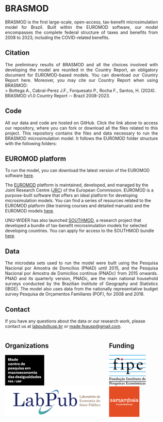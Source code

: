 # BRASMOD    
<div style="text-align: justify;">
BRASMOD is the first large-scale, open-access, tax-benefit microsimulation model for Brazil. Built within the EUROMOD software, our model encompasses the complete federal structure of taxes and benefits from 2008 to 2023, including the COVID-related benefits.
</div>

## Citation
<div style="text-align: justify;">
The preliminary results of BRASMOD and all the choices involved with developing the model are reunited in the Country Report, an obligatory document for EUROMOD-based models. You can download our Country Report here. Moreover, you may cite our Country Report when using BRASMOD:
</div>
> Bottega A., Cabral-Perez J.F., Forquesato P., Rocha F., Santos, H. (2024). BRASMOD v1.0 Country Report -- Brazil 2008-2023. 

## Code
<div style="text-align: justify;">
All our data and code are hosted on GitHub. Click the link above to access our repository, where you can fork or download all the files related to this project. This repository contains the files and data necessary to run the BRASMOD microsimulation model. It follows the EUROMOD folder structure with the following folders:
 </div>

## EUROMOD platform 
    
To run the model, you can download the latest version of the EUROMOD software [here](https://euromod-web.jrc.ec.europa.eu/download-euromod).

The [EUROMOD](https://euromod-web.jrc.ec.europa.eu/) platform is maintained, developed, and managed by the Joint Research Centre ([JRC](https://joint-research-centre.ec.europa.eu/index_en)) of the European Commission. EUROMOD is a purpose-built software that offers an ideal platform for developing microsimulation models. You can find a series of resources related to the EUROMOD platform (like training courses and detailed manuals) and the EUROMOD models [here](https://euromod-web.jrc.ec.europa.eu/resources). 

UNU-WIDER has also launched [SOUTHMOD](https://www.wider.unu.edu/project/southmod-simulating-tax-and-benefit-policies-development-phase-2), a research project that developed a bundle of tax-benefit microsimulation models for selected developing countries. You can apply for access to the SOUTHMOD bundle [here](https://www.wider.unu.edu/about/accessing-southmod-models). 

## Data
<div style="text-align: justify;">
The microdata sets used to run the model were built using the Pesquisa Nacional por Amostra de Domcílios (PNAD) until 2015, and the Pesquisa Nacional por Amostra de Domicílios contínua (PNADc) from 2015 onwards. PNAD and its quarterly version, PNADc, are the main national household surveys conducted by the Brazilian Institute of Geography and Statistics (IBGE). The model also uses data from the nationally representative budget survey Pesquisa de Orçamentos Familiares (POF), for 2008 and 2018.
</div>

## Contact
If you have any questions about the data or our research work, please contact us at <labpub@usp.br> or <made.feausp@gmail.com>.

<div style="display: flex; justify-content: space-between;">
    <div>
        <h2>Organizations</h2>
        <img src="docs/assets/made_logo3.png" alt="MADE logo">
        <img src="docs/assets/labpub2.png" alt="LabPub logo">
    </div>
    <div>
        <h2>Funding</h2>
        <img src="docs/assets/fipe_logo_1.png" alt="FIPE logo">
        <img src="docs/assets/samambaia_logo_1.png" alt="Samambaia logo">
    </div>
</div>
